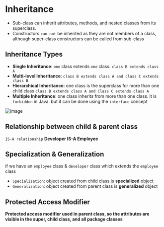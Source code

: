 # Inheritance
- Sub-class can inherit attributes, methods, and nested classes from its superclass.
- Constructors `can not` be inherited as they are not members of a class, although super-class constructors can be called from sub-class

## Inheritance Types
- **Single Inheritance**: `one` class extends `one` class. `class B extends class A`
- **Multi-level Inheritance**: `class B extends class A and class C extends class B`
- **Hierarchical Inheritance**: one class is the superclass for more than one child class `class B extends class A and Class C extends class A`
- **Multiple Inheritance**: one class inherits from more than one class. it is `forbidden` in Java. but it can be done using the `interface` concept

![image](https://github.com/Abdelrhman-Sayed70/OOP/assets/99830416/72084f0f-6582-43b7-8724-8481b0d82f91)

## Relationship between child & parent class
`IS-A relationship`
**Developer IS-A Employee**

## Specialization & Generalization
if we have an `employee` class & `developer` class which extends the `employee` class
- `Specialization`: object created from child class is **specialized** object
- `Generalization`: object created from parent class is **generalized** object

## Protected Access Modifier
**Protected access modifier used in parent class, so the attributes are visible in the super, child class, and all package classes**
